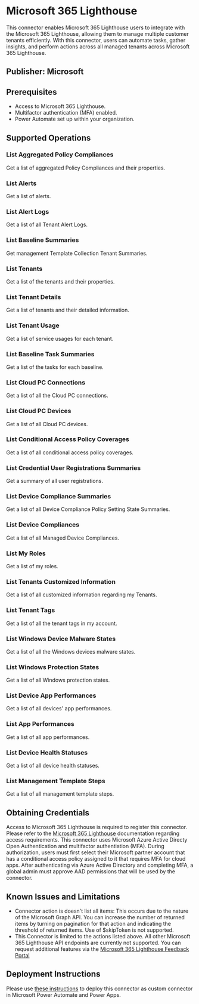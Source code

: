 # Microsoft 365 Lighthouse

This connector enables Microsoft 365 Lighthouse users to integrate with the Microsoft 365 Lighthouse, allowing them to manage multiple customer tenants efficiently. With this connector, users can automate tasks, gather insights, and perform actions across all managed tenants across Microsoft 365 Lighthouse.

## Publisher: Microsoft​

## Prerequisites

- Access to Microsoft 365 Lighthouse.
- Multifactor authentication (MFA) enabled.
- Power Automate set up within your organization.

## Supported Operations

### List Aggregated Policy Compliances

Get a list of aggregated Policy Compliances and their properties.

### List Alerts

Get a list of alerts.

### List Alert Logs

Get a list of all Tenant Alert Logs.

### List Baseline Summaries

Get management Template Collection Tenant Summaries.

### List Tenants

Get a list of the tenants and their properties.

### List Tenant Details

Get a list of tenants and their detailed information.

### List Tenant Usage

Get a list of service usages for each tenant.

### List Baseline Task Summaries

Get a list of the tasks for each baseline.

### List Cloud PC Connections

Get a list of all the Cloud PC connections.

### List Cloud PC Devices

Get a list of all Cloud PC devices.

### List Conditional Access Policy Coverages

Get a list of all conditional access policy coverages.

### List Credential User Registrations Summaries

Get a summary of all user registrations.

### List Device Compliance Summaries

Get a list of all Device Compliance Policy Setting State Summaries.

### List Device Compliances

Get a list of all Managed Device Compliances.

### List My Roles

Get a list of my roles.

### List Tenants Customized Information

Get a list of all customized information regarding my Tenants.

### List Tenant Tags

Get a list of all the tenant tags in my account.

### List Windows Device Malware States

Get a list of all the Windows devices malware states.

### List Windows Protection States

Get a list of all Windows protection states.

### List Device App Performances

Get a list of all devices' app performances.

### List App Performances

Get a list of all app performances.

### List Device Health Statuses

Get a list of all device health statuses.

### List Management Template Steps

Get a list of all management template steps.

## Obtaining Credentials

Access to Microsoft 365 Lighthouse is required to register this connector. Please refer to the [Microsoft 365 Lighthouse](https://learn.microsoft.com/en-us/microsoft-365/lighthouse/m365-lighthouse-requirements?view=o365-worldwide) documentation regarding access requirements. This connector uses Microsoft Azure Active Directy Open Authentication and multifactor authentiation (MFA). During authorization, users must first select their Microsoft partner account that has a conditional access policy assigned to it that requires MFA for cloud apps. After authenticating via Azure Active Directory and completing MFA, a global admin must approve AAD permissions that will be used by the connector.

## Known Issues and Limitations

- Connector action is doesn't list all items: This occurs due to the nature of the Microsoft Graph API. You can increase the number of returned items by turning on pagination for that action and indicating the threshold of returned items. Use of $skipToken is not supported.
- This Connector is limited to the actions listed above. All other Microsoft 365 Lighthouse API endpoints are currently not supported. You can request additional features via the [Microsoft 365 Lighthouse Feedback Portal](https://feedbackportal.microsoft.com/feedback/forum/d6a21c42-fe1b-ec11-b6e7-0022481f8472)

## Deployment Instructions

Please use [these instructions](https://cloudpartners.transform.microsoft.com/download?assetname=assets/M365-Lighthouse-and-Power-Platform-Integration-Guide.pdf&download=1) to deploy this connector as custom connector in Microsoft Power Automate and Power Apps.
